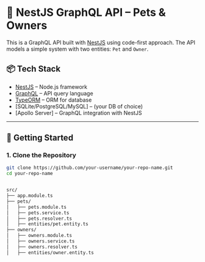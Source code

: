 # 🐾 NestJS GraphQL API – Pets & Owners

This is a GraphQL API built with [NestJS](https://nestjs.com/) using code-first approach. The API models a simple system with two entities: `Pet` and `Owner`.

## 📦 Tech Stack

- [NestJS](https://nestjs.com/) – Node.js framework
- [GraphQL](https://graphql.org/) – API query language
- [TypeORM](https://typeorm.io/) – ORM for database
- [SQLite/PostgreSQL/MySQL] – (your DB of choice)
- [Apollo Server] – GraphQL integration with NestJS

---

## 🚀 Getting Started

### 1. Clone the Repository

```bash
git clone https://github.com/your-username/your-repo-name.git
cd your-repo-name


src/
├── app.module.ts
├── pets/
│   ├── pets.module.ts
│   ├── pets.service.ts
│   ├── pets.resolver.ts
│   ├── entities/pet.entity.ts
├── owners/
│   ├── owners.module.ts
│   ├── owners.service.ts
│   ├── owners.resolver.ts
│   ├── entities/owner.entity.ts
```
